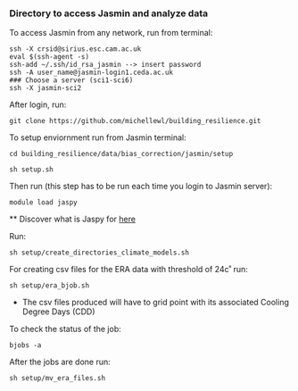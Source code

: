 ### Directory to access Jasmin and analyze data

To access Jasmin from any network, run from terminal:

```
ssh -X crsid@sirius.esc.cam.ac.uk
eval $(ssh-agent -s)
ssh-add ~/.ssh/id_rsa_jasmin --> insert password
ssh -A user_name@jasmin-login1.ceda.ac.uk
### Choose a server (sci1-sci6)
ssh -X jasmin-sci2
```
After login, run:

```
git clone https://github.com/michellewl/building_resilience.git
```

To setup enviornment run from Jasmin terminal:

```
cd building_resilience/data/bias_correction/jasmin/setup

sh setup.sh
```

Then run (this step has to be run each time you login to Jasmin server):

```
module load jaspy
```
** Discover what is Jaspy for [here](https://help.jasmin.ac.uk/article/4729-jaspy-envs)


Run:

```
sh setup/create_directories_climate_models.sh
```


For creating csv files for the ERA data with threshold of 24c˚ run:

```
sh setup/era_bjob.sh
```  
- The csv files produced will have to grid point with its associated Cooling Degree Days (CDD)

To check the status of the job:

```
bjobs -a
```

After the jobs are done run: 

```
sh setup/mv_era_files.sh
```


